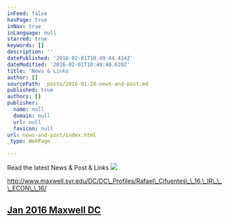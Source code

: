 ```yaml
---
inFeed: false
hasPage: true
inNav: true
inLanguage: null
starred: true
keywords: []
description: ''
datePublished: '2016-02-01T10:49:44.424Z'
dateModified: '2016-02-01T10:49:40.620Z'
title: 'News & Links'
author: []
sourcePath: _posts/2016-01-28-news-and-post.md
published: true
authors: []
publisher:
  name: null
  domain: null
  url: null
  favicon: null
url: news-and-post/index.html
_type: WebPage

---
```

Read the latest News & Post & Links
![](https://s3-us-west-2.amazonaws.com/the-grid-img/p/33e37018d9b7d4fe45e2f213ab7e4d4bf4b0f70a.png)

http://www.maxwell.syr.edu/DC/DC\_Profiles/Rafael\_Cifuentes\_\_16,\_IR\_\_\_ECON\_\_16/

## [Jan 2016 Maxwell DC ][0]

[0]: http://www.maxwell.syr.edu/DC/DC_Profiles/Rafael_Cifuentes__16,_IR___ECON__16/
